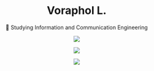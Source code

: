 <h1 align="center">Voraphol L.</h1>

<p align="center">🔭 Studying Information and Communication Engineering</p>
<p align="center"><img src="https://img.shields.io/badge/voraphol12345@gmail.com-D14836?style=for-the-badge&logo=Gmail&logoColor=white" /></p>


<p align="center">
  <a href="https://github.com/oatkup1a"><img src="https://github-readme-stats-git-masterrstaa-rickstaa.vercel.app/api/top-langs/?username=oatkup1a&hide_border=true&layout=compact&show_icons=true"></a>
<p align="center">
  <a href="https://github.com/oatkup1a"><img src="https://github-readme-stats.vercel.app/api?username=oatkup1a&show_icons=true&hide_border=true"></a>
